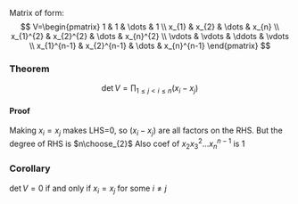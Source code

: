Matrix of form:
$$
V=\begin{pmatrix}
1 & 1 & \dots & 1 \\
x_{1} & x_{2} & \dots & x_{n}  \\
x_{1}^{2} & x_{2}^{2} & \dots & x_{n}^{2} \\
\vdots & \vdots & \ddots & \vdots \\
x_{1}^{n-1} & x_{2}^{n-1} & \dots & x_{n}^{n-1}
\end{pmatrix}
$$
### Theorem
$$
\det V=\prod_{1\leq j<i\leq n}(x_{i}-x_{j}) 
$$
#### Proof
Making $x_{i}=x_{j}$ makes LHS=0, so $(x_{i}-x_{j})$ are all factors on the RHS. 
But the degree of RHS is $n\choose_{2}$
Also coef of $x_{2}x_{3}^{2}\dots x_{n}^{n-1}$ is 1
### Corollary
$\det V=0$ 
if and only if
$x_{i}=x_{j}$ for some $i\neq j$
